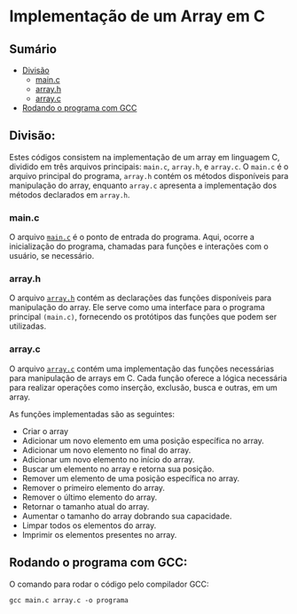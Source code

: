 # Implementação de um Array em C

## Sumário

- [Divisão](#divisão)
    - [main.c](#mainc)
    - [array.h](#arrayh)
    - [array.c](#arrayc)
- [Rodando o programa com GCC](#rodando-o-programa-com-gcc)

## Divisão:

Estes códigos consistem na implementação de um array em linguagem C, dividido em três arquivos principais: `main.c`, `array.h`, e `array.c`. O `main.c` é o arquivo principal do programa, `array.h` contém os métodos disponíveis para manipulação do array, enquanto `array.c` apresenta a implementação dos métodos declarados em `array.h`.

### main.c

O arquivo <a href="https://github.com/FabioHenriqueFarias/algorithms-And-Data-Dtructures/blob/main/Data_Structures/Arrays/C/main.c">`main.c`</a> é o ponto de entrada do programa. Aqui,   ocorre a inicialização do programa, chamadas para funções e interações com o usuário, se necessário.

### array.h

O arquivo <a href="https://github.com/FabioHenriqueFarias/algorithms-And-Data-Dtructures/blob/main/Data_Structures/Arrays/C/array.h">`array.h`</a> contém as declarações das funções disponíveis para manipulação do array. Ele serve como uma interface para o programa principal `(main.c)`, fornecendo os protótipos das funções que podem ser utilizadas.

### array.c

O arquivo <a href="https://github.com/FabioHenriqueFarias/algorithms-And-Data-Dtructures/blob/main/Data_Structures/Arrays/C/array.c">`array.c`</a> contém uma implementação das funções necessárias para manipulação de arrays em C. Cada função oferece a lógica necessária para realizar operações como inserção, exclusão, busca e outras, em um array.

As funções implementadas são as seguintes:

- Criar o array
- Adicionar um novo elemento em uma posição específica no array.
- Adicionar um novo elemento no final do array.
- Adicionar um novo elemento no início do array.
- Buscar um elemento no array e retorna sua posição.
- Remover um elemento de uma posição específica no array.
- Remover o primeiro elemento do array.
- Remover o último  elemento do array.
- Retornar o tamanho atual do array.
- Aumentar o tamanho do array dobrando sua capacidade.
- Limpar todos os elementos do array.
- Imprimir os elementos presentes no array.

## Rodando o programa com GCC: 

O comando para rodar o código pelo compilador GCC:

```
gcc main.c array.c -o programa
```